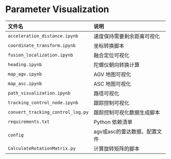# Parameter Visualization

| 文件名                            | 说明                         |
| :-------------------------------- | :--------------------------- |
| `acceleration_distance.ipynb`     | 速度保持需要剩余距离可视化   |
| `coordinate_transform.ipynb`      | 坐标转换脚本                 |
| `fusion_localization.ipynb`       | 融合定位可视化               |
| `heading.ipynb`                   | 陀螺仪朝向转换计算           |
| `map_agv.ipynb`                   | AGV 地图可视化               |
| `map_asc.ipynb`                   | ASC 地图可视化               |
| `path_visualization.ipynb`        | 路径可视化                   |
| `tracking_control_node.ipynb`     | 跟踪控制可视化               |
| `convert_tracking_control_log.py` | 跟踪控制可视化数据生成脚本   |
| `requirements.txt`                | Python 依赖清单              |
| `config`                          | agv或asc的雷达数据，配置文件 |
| `CalculateRotationMatrix.py`      | 计算旋转矩阵的脚本           |

